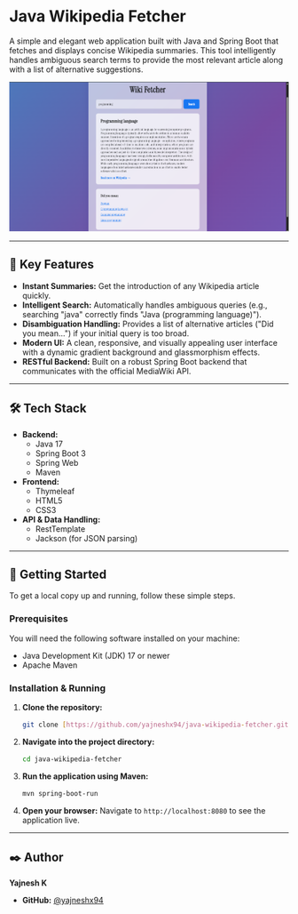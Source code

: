 # Java Wikipedia Fetcher

A simple and elegant web application built with Java and Spring Boot that fetches and displays concise Wikipedia summaries. This tool intelligently handles ambiguous search terms to provide the most relevant article along with a list of alternative suggestions.

![Java Wikipedia Fetcher Screenshot](screenshots/application.png)

---

## 🌟 Key Features

-   **Instant Summaries:** Get the introduction of any Wikipedia article quickly.
-   **Intelligent Search:** Automatically handles ambiguous queries (e.g., searching "java" correctly finds "Java (programming language)").
-   **Disambiguation Handling:** Provides a list of alternative articles ("Did you mean...") if your initial query is too broad.
-   **Modern UI:** A clean, responsive, and visually appealing user interface with a dynamic gradient background and glassmorphism effects.
-   **RESTful Backend:** Built on a robust Spring Boot backend that communicates with the official MediaWiki API.

---

## 🛠️ Tech Stack

-   **Backend:**
    -   Java 17
    -   Spring Boot 3
    -   Spring Web
    -   Maven
-   **Frontend:**
    -   Thymeleaf
    -   HTML5
    -   CSS3
-   **API & Data Handling:**
    -   RestTemplate
    -   Jackson (for JSON parsing)

---

## 🚀 Getting Started

To get a local copy up and running, follow these simple steps.

### Prerequisites

You will need the following software installed on your machine:
-   Java Development Kit (JDK) 17 or newer
-   Apache Maven

### Installation & Running

1.  **Clone the repository:**
    ```bash
    git clone [https://github.com/yajneshx94/java-wikipedia-fetcher.git](https://github.com/yajneshx94/java-wikipedia-fetcher.git)
    ```

2.  **Navigate into the project directory:**
    ```bash
    cd java-wikipedia-fetcher
    ```

3.  **Run the application using Maven:**
    ```bash
    mvn spring-boot-run
    ```

4.  **Open your browser:**
    Navigate to `http://localhost:8080` to see the application live.

---

## ✒️ Author

**Yajnesh K**
-   **GitHub:** [@yajneshx94](https://github.com/yajneshx94)